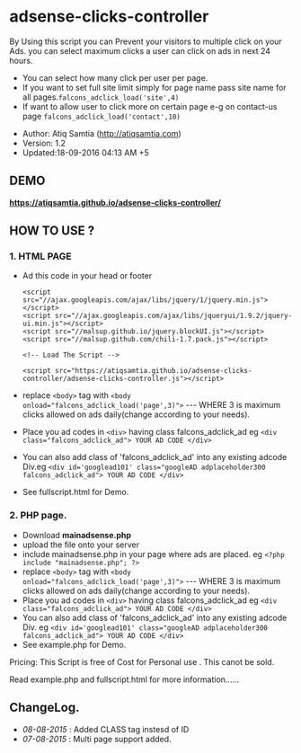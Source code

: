 adsense-clicks-controller
=========================

By Using this script you can Prevent your visitors to multiple click on your Ads. 
you can select maximum clicks a user can click on ads in next 24 hours.

- You can select how many click per user per page.
- If you want to set full site limit simply for page name pass site name for all pages.`falcons_adclick_load('site',4)`
- If want to allow user to click more on certain page e-g on contact-us page `falcons_adclick_load('contact',10)`



* Author: Atiq Samtia (http://atiqsamtia.com)
* Version: 1.2
* Updated:18-09-2016 04:13 AM +5

## DEMO

  **https://atiqsamtia.github.io/adsense-clicks-controller/**


## HOW TO USE ?

### 1. HTML PAGE
  * Ad this code in your head or footer
        <!-- loading Dependencies -->

        <script src="//ajax.googleapis.com/ajax/libs/jquery/1/jquery.min.js"></script>
        <script src="//ajax.googleapis.com/ajax/libs/jqueryui/1.9.2/jquery-ui.min.js"></script>
        <script src="//malsup.github.io/jquery.blockUI.js"></script>
        <script src="//malsup.github.com/chili-1.7.pack.js"></script>
        
        <!-- Load The Script -->

        <script src="https://atiqsamtia.github.io/adsense-clicks-controller/adsense-clicks-controller.js"></script>
        
  * replace `<body>` tag with `<body onload="falcons_adclick_load('page',3)">` --- WHERE 3 is maximum clicks allowed on ads daily(change according to your needs).
  *  Place you ad codes in `<div>` having  class falcons_adclick_ad  eg  `<div class="falcons_adclick_ad"> YOUR AD CODE </div>`
  * You can also add class of 'falcons_adclick_ad' into any existing adcode Div.eg  `<div id='googlead101' class="googleAD adplaceholder300 falcons_adclick_ad"> YOUR AD CODE </div>`
  * See fullscript.html for Demo.
  
### 2. PHP page.
  * Download **mainadsense.php**
  * upload the file onto your server 
  * include mainadsense.php in your page where ads are placed.  eg `<?php include "mainadsense.php"; ?>`
  * replace `<body>` tag with `<body onload="falcons_adclick_load('page',3)">` --- WHERE 3 is maximum clicks allowed on ads daily(change according to your needs).
  * Place you ad codes in `<div>` having  class falcons_adclick_ad  eg  `<div class="falcons_adclick_ad"> YOUR AD CODE </div>`
  * You can also add class of 'falcons_adclick_ad' into any existing adcode Div. eg  `<div id='googlead101' class="googleAD adplaceholder300 falcons_adclick_ad"> YOUR AD CODE </div>`
  * See example.php for Demo.
  

Pricing: This Script is free of Cost for Personal use . This canot be sold.

Read example.php and fullscript.html for more information......

## ChangeLog.

 * *08-08-2015* : Added CLASS tag instesd of ID
 * *07-08-2015* : Multi page support added.

